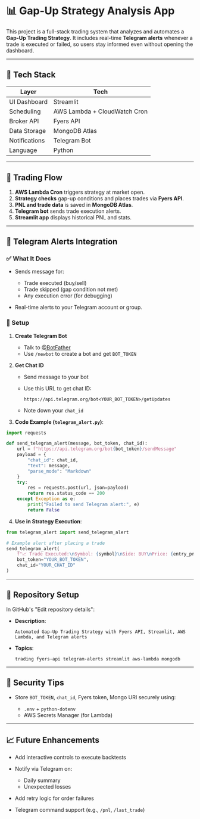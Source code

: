 
# 📊 Gap-Up Strategy Analysis App

This project is a full-stack trading system that analyzes and automates a **Gap-Up Trading Strategy**. It includes real-time **Telegram alerts** whenever a trade is executed or failed, so users stay informed even without opening the dashboard.

---

## 🧩 Tech Stack

| Layer         | Tech                         |
| ------------- | ---------------------------- |
| UI Dashboard  | Streamlit                    |
| Scheduling    | AWS Lambda + CloudWatch Cron |
| Broker API    | Fyers API                    |
| Data Storage  | MongoDB Atlas                |
| Notifications | Telegram Bot                 |
| Language      | Python                       |

---

## 🔄 Trading Flow

1. **AWS Lambda Cron** triggers strategy at market open.
2. **Strategy checks** gap-up conditions and places trades via **Fyers API**.
3. **PNL and trade data** is saved in **MongoDB Atlas**.
4. **Telegram bot** sends trade execution alerts.
5. **Streamlit app** displays historical PNL and stats.

---

## 📢 Telegram Alerts Integration

### ✅ What It Does

* Sends message for:

  * Trade executed (buy/sell)
  * Trade skipped (gap condition not met)
  * Any execution error (for debugging)
* Real-time alerts to your Telegram account or group.

### 🔧 Setup

1. **Create Telegram Bot**

   * Talk to [@BotFather](https://t.me/BotFather)
   * Use `/newbot` to create a bot and get `BOT_TOKEN`

2. **Get Chat ID**

   * Send message to your bot
   * Use this URL to get chat ID:

     ```
     https://api.telegram.org/bot<YOUR_BOT_TOKEN>/getUpdates
     ```
   * Note down your `chat_id`

3. **Code Example (`telegram_alert.py`)**:

```python
import requests

def send_telegram_alert(message, bot_token, chat_id):
    url = f"https://api.telegram.org/bot{bot_token}/sendMessage"
    payload = {
        "chat_id": chat_id,
        "text": message,
        "parse_mode": "Markdown"
    }
    try:
        res = requests.post(url, json=payload)
        return res.status_code == 200
    except Exception as e:
        print("Failed to send Telegram alert:", e)
        return False
```

4. **Use in Strategy Execution**:

```python
from telegram_alert import send_telegram_alert

# Example alert after placing a trade
send_telegram_alert(
    f"📈 Trade Executed:\nSymbol: {symbol}\nSide: BUY\nPrice: {entry_price}",
    bot_token="YOUR_BOT_TOKEN",
    chat_id="YOUR_CHAT_ID"
)
```

---

## 📁 Repository Setup

In GitHub's "Edit repository details":

* **Description**:

  ```
  Automated Gap-Up Trading Strategy with Fyers API, Streamlit, AWS Lambda, and Telegram alerts
  ```
* **Topics**:

  ```
  trading fyers-api telegram-alerts streamlit aws-lambda mongodb
  ```

---

## 🔐 Security Tips

* Store `BOT_TOKEN`, `chat_id`, Fyers token, Mongo URI securely using:

  * `.env` + `python-dotenv`
  * AWS Secrets Manager (for Lambda)

---

## 📈 Future Enhancements

* Add interactive controls to execute backtests
* Notify via Telegram on:

  * Daily summary
  * Unexpected losses
* Add retry logic for order failures
* Telegram command support (e.g., `/pnl`, `/last_trade`)

